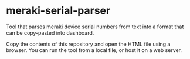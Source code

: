 # meraki-serial-parser
Tool that parses meraki device serial numbers from text into a format that can be copy-pasted into dashboard.

Copy the contents of this repository and open the HTML file using a browser. You can run the tool from a local file, or host it on a web server.
